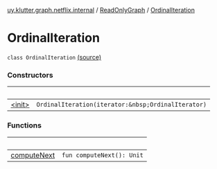 [uy.klutter.graph.netflix.internal](../../index.md) / [ReadOnlyGraph](../index.md) / [OrdinalIteration](.)


# OrdinalIteration
`class OrdinalIteration` [(source)](https://github.com/kohesive/klutter/blob/master/netflix-graph-jdk6/src/main/kotlin/uy/klutter/graph/netflix/internal/Graph.kt#L98)



### Constructors

|&nbsp;|&nbsp;|
|---|---|
| [&lt;init&gt;](-init-.md) | `OrdinalIteration(iterator:&nbsp;OrdinalIterator)` |

### Functions

|&nbsp;|&nbsp;|
|---|---|
| [computeNext](compute-next.md) | `fun computeNext(): Unit` |
